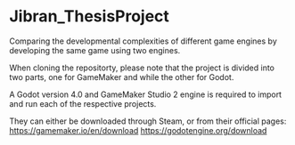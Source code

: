 # Jibran_ThesisProject
Comparing the developmental complexities of different game engines by developing the same game using two engines.

When cloning the repositorty, please note that the project is divided into two parts, one for GameMaker and while the other for Godot.

A Godot version 4.0 and GameMaker Studio 2 engine is required to import and run each of the respective projects.

They can either be downloaded through Steam, or from their official pages:
https://gamemaker.io/en/download
https://godotengine.org/download
